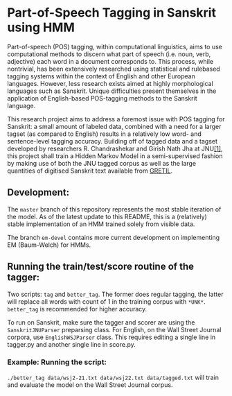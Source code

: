 Part-of-Speech Tagging in Sanskrit using HMM
===

Part-of-speech (POS) tagging, within computational linguistics, aims to use computational methods to 
discern what part of speech (i.e. noun, verb, adjective) each word in a document corresponds to. This 
process, while non­trivial, has been extensively researched using statistical and rule­based tagging 
systems within the context of English and other European languages. However, less research exists aimed 
at highly morphological languages such as Sanskrit. Unique difficulties present themselves in the 
application of English-based POS-tagging methods to the Sanskrit language.

This research project aims to address a foremost issue with POS tagging for Sanskrit: a small amount of labeled data, combined with a need for a larger tagset (as compared to English) results in a relatively low word- and sentence-level tagging accuracy. Building off of tagged data and a tagset developed by researchers R. Chandrashekar and Girish Nath Jha at JNU[\[1\]](http://sanskrit.jnu.ac.in/corpora/tagset.jsp), this project shall train a Hidden Markov Model in a semi-supervised fashion by making use of both the JNU tagged corpus as well as the large quantities of digitised Sanskrit text available from [GRETIL](http://gretil.sub.uni-goettingen.de/).

## Development:

The `master` branch of this repository represents the most stable iteration of the model. As of the latest update to this README, this is a (relatively) stable implementation of an HMM trained solely from visible data.

The branch `em-devel` contains more current development on implementing EM (Baum-Welch) for HMMs.

## Running the train/test/score routine of the tagger:

Two scripts: `tag` and `better_tag`. The former does regular tagging, the latter will replace all words with count of 1 in the training corpus with `*UNK*`. `better_tag` is recommended for higher accuracy.

To run on Sanskrit, make sure the tagger and scorer are using the `SanskritJNUParser` preparsing class. For English, on the Wall Street Journal corpora, use `EnglishWSJParser` class. This requires editing a single line in tagger.py and another single line in score.py.

### Example: Running the script:

`./better_tag data/wsj2-21.txt data/wsj22.txt data/tagged.txt` will train and evaluate the model on the Wall Street Journal corpus.

